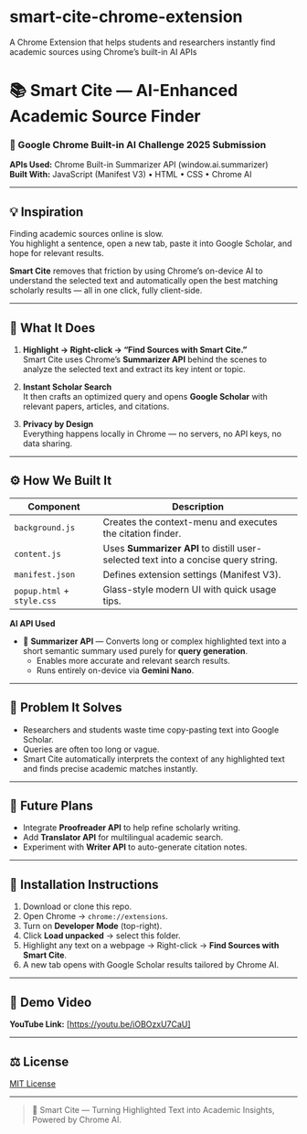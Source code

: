 # smart-cite-chrome-extension
A Chrome Extension that helps students and researchers instantly find academic sources using Chrome’s built-in AI APIs
# 📚 Smart Cite — AI-Enhanced Academic Source Finder

### 🚀 Google Chrome Built-in AI Challenge 2025 Submission  
**APIs Used:** Chrome Built-in Summarizer API (window.ai.summarizer)  
**Built With:** JavaScript (Manifest V3) • HTML • CSS • Chrome AI

---

## 💡 Inspiration

Finding academic sources online is slow.  
You highlight a sentence, open a new tab, paste it into Google Scholar, and hope for relevant results.  

**Smart Cite** removes that friction by using Chrome’s on-device AI to understand the selected text and automatically open the best matching scholarly results — all in one click, fully client-side.

---

## 🧩 What It Does

1. **Highlight → Right-click → “Find Sources with Smart Cite.”**  
   Smart Cite uses Chrome’s **Summarizer API** behind the scenes to analyze the selected text and extract its key intent or topic.

2. **Instant Scholar Search**  
   It then crafts an optimized query and opens **Google Scholar** with relevant papers, articles, and citations.

3. **Privacy by Design**  
   Everything happens locally in Chrome — no servers, no API keys, no data sharing.

---

## ⚙️ How We Built It

| Component | Description |
|------------|-------------|
| `background.js` | Creates the context-menu and executes the citation finder. |
| `content.js` | Uses **Summarizer API** to distill user-selected text into a concise query string. |
| `manifest.json` | Defines extension settings (Manifest V3). |
| `popup.html` + `style.css` | Glass-style modern UI with quick usage tips. |

**AI API Used**

- 🧠 **Summarizer API** — Converts long or complex highlighted text into a short semantic summary used purely for **query generation**.  
  - Enables more accurate and relevant search results.  
  - Runs entirely on-device via **Gemini Nano**.  

---

## 🎯 Problem It Solves

- Researchers and students waste time copy-pasting text into Google Scholar.  
- Queries are often too long or vague.  
- Smart Cite automatically interprets the context of any highlighted text and finds precise academic matches instantly.

---

## 🧭 Future Plans

- Integrate **Proofreader API** to help refine scholarly writing.  
- Add **Translator API** for multilingual academic search.  
- Experiment with **Writer API** to auto-generate citation notes.

---

## 🧪 Installation Instructions

1. Download or clone this repo.  
2. Open Chrome → `chrome://extensions`.  
3. Turn on **Developer Mode** (top-right).  
4. Click **Load unpacked** → select this folder.  
5. Highlight any text on a webpage → Right-click → **Find Sources with Smart Cite**.  
6. A new tab opens with Google Scholar results tailored by Chrome AI.

---

## 🎥 Demo Video

**YouTube Link:** [https://youtu.be/iOBOzxU7CaU]


---

## ⚖️ License

[MIT License](LICENSE)

---

> 🧠 Smart Cite — Turning Highlighted Text into Academic Insights, Powered by Chrome AI.

